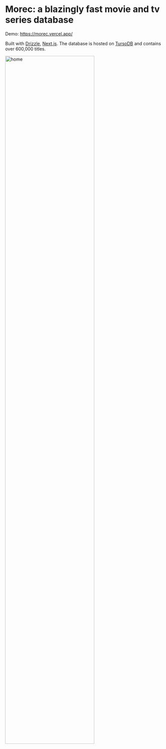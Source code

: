 # Morec: a blazingly fast movie and tv series database

Demo: https://morec.vercel.app/

Built with [Drizzle](https://orm.drizzle.team/), [Next.js](https://nextjs.org/). The database is hosted on [TursoDB](https://turso.tech/) and contains over 600,000 titles.

<img src="image.png" alt="home" width="75%" />
